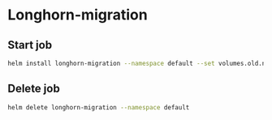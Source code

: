 # Longhorn-migration

## Start job

````bash
helm install longhorn-migration --namespace default --set volumes.old.name=old-pvc --set volumes.new.name=new-pvc .
````

## Delete job

````bash
helm delete longhorn-migration --namespace default 
````
